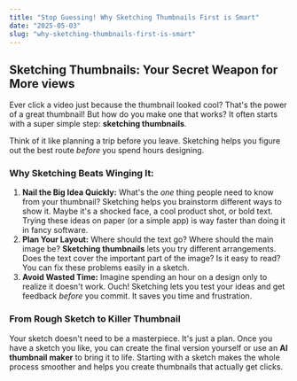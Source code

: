 ```yaml
---
title: "Stop Guessing! Why Sketching Thumbnails First is Smart"
date: "2025-05-03"
slug: "why-sketching-thumbnails-first-is-smart"
---
```


## Sketching Thumbnails: Your Secret Weapon for More views

Ever click a video just because the thumbnail looked cool? That's the power of a great thumbnail! But how do you make one that works? It often starts with a super simple step: **sketching thumbnails**.

Think of it like planning a trip before you leave. Sketching helps you figure out the best route *before* you spend hours designing.

### Why Sketching Beats Winging It:

1.  **Nail the Big Idea Quickly:** What's the *one* thing people need to know from your thumbnail? Sketching helps you brainstorm different ways to show it. Maybe it's a shocked face, a cool product shot, or bold text. Trying these ideas on paper (or a simple app) is way faster than doing it in fancy software.
2.  **Plan Your Layout:** Where should the text go? Where should the main image be? **Sketching thumbnails** lets you try different arrangements. Does the text cover the important part of the image? Is it easy to read? You can fix these problems easily in a sketch.
3.  **Avoid Wasted Time:** Imagine spending an hour on a design only to realize it doesn't work. Ouch! Sketching lets you test your ideas and get feedback *before* you commit. It saves you time and frustration.

### From Rough Sketch to Killer Thumbnail

Your sketch doesn't need to be a masterpiece. It's just a plan. Once you have a sketch you like, you can create the final version yourself or use an **AI thumbnail maker** to bring it to life. Starting with a sketch makes the whole process smoother and helps you create thumbnails that actually get clicks.
